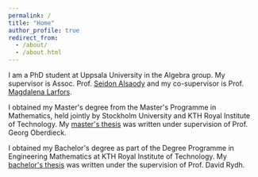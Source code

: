 ```yaml
---
permalink: /
title: "Home"
author_profile: true
redirect_from: 
  - /about/
  - /about.html
---
```


I am a PhD student at Uppsala University in the Algebra group. My supervisor is Assoc. Prof. [Seidon Alsaody](https://www.uu.se/kontakt-och-organisation/personal?query=N9-61) and my co-supervisor is Prof. [Magdalena Larfors](https://www.uu.se/kontakt-och-organisation/personal?query=N3-1163).

I obtained my Master's degree from the Master's Programme in Mathematics, held jointly by Stockholm University and KTH Royal Institute of Technology. My [master's thesis](http://kth.diva-portal.org/smash/record.jsf?pid=diva2:1923800) was written under supervision of Prof. Georg Oberdieck.

I obtained my Bachelor's degree as part of the Degree Programme in Engineering Mathematics at KTH Royal Institute of Technology. My [bachelor's thesis](https://www.diva-portal.org/smash/record.jsf?pid=diva2:1776757) was written under the supervision of Prof. David Rydh.
